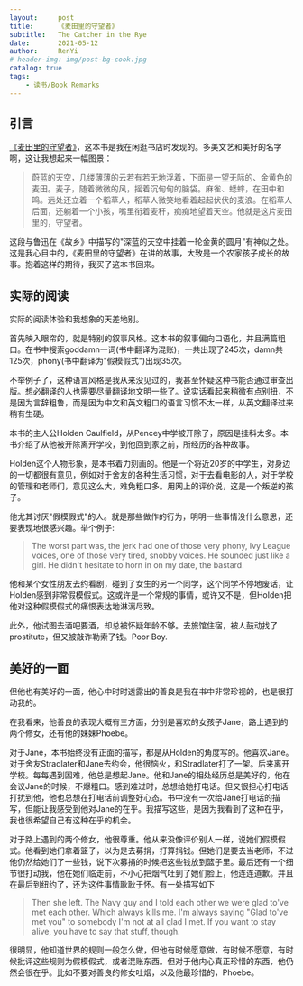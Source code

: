 ```yaml
---
layout:     post
title:      《麦田里的守望者》
subtitle:   The Catcher in the Rye
date:       2021-05-12
author:     RenYi
# header-img: img/post-bg-cook.jpg
catalog: true
tags:
    - 读书/Book Remarks
---
```


## 引言

[《麦田里的守望者》](https://www.uzickagimnazija.edu.rs/files/Catcher%20in%20the%20Rye.pdf)，这本书是我在闲逛书店时发现的。多美文艺和美好的名字啊，这让我想起来一幅图景：

> 蔚蓝的天空，几缕薄薄的云若有若无地浮着，下面是一望无际的、金黄色的麦田。麦子，随着微微的风，摇着沉甸甸的脑袋。麻雀、蟋蟀，在田中和鸣。远处还立着一个稻草人，稻草人微笑地看着起起伏伏的麦浪。在稻草人后面，还躺着一个小孩，嘴里衔着麦秆，痴痴地望着天空。他就是这片麦田里的，守望者。

这段与鲁迅在《故乡》中描写的"深蓝的天空中挂着一轮金黄的圆月"有神似之处。这是我心目中的，《麦田里的守望者》在讲的故事，大致是一个农家孩子成长的故事。抱着这样的期待，我买了这本书回来。



## 实际的阅读

实际的阅读体验和我想象的天差地别。



首先映入眼帘的，就是特别的叙事风格。这本书的叙事偏向口语化，并且满篇粗口。在书中搜索goddamn一词(书中翻译为混账)，一共出现了245次，damn共125次，phony(书中翻译为"假模假式")出现35次。

不举例子了，这种语言风格是我从来没见过的，我甚至怀疑这种书能否通过审查出版。想必翻译的人也需要尽量翻译地文明一些了。说实话看起来稍微有点别扭，不是因为言辞粗鲁，而是因为中文和英文粗口的语言习惯不太一样，从英文翻译过来稍有生硬。

本书的主人公Holden Caulfield，从Pencey中学被开除了，原因是挂科太多。本书介绍了从他被开除离开学校，到他回到家之前，所经历的各种故事。

Holden这个人物形象，是本书着力刻画的。他是一个将近20岁的中学生，对身边的一切都很有意见，例如对于舍友的各种生活习惯，对于去看电影的人，对于学校的管理和老师们，意见这么大，难免粗口多。用网上的评价说，这是一个叛逆的孩子。

他尤其讨厌"假模假式"的人。就是那些做作的行为，明明一些事情没什么意思，还要表现地很感兴趣。举个例子:

> The worst part was,  the jerk had one of those very phony, Ivy League voices, one of those very tired, snobby  voices. He sounded just like a girl. He didn't hesitate to horn in on my date, the bastard.

他和某个女性朋友去约看剧，碰到了女生的另一个同学，这个同学不停地废话，让Holden感到非常假模假式。这或许是一个常规的事情，或许又不是，但Holden把他对这种假模假式的痛恨表达地淋漓尽致。

此外，他试图去酒吧要酒，却总被怀疑年龄不够。去旅馆住宿，被人鼓动找了prostitute，但又被敲诈勒索了钱。Poor Boy.



## 美好的一面

但他也有美好的一面，他心中时时透露出的善良是我在书中非常珍视的，也是很打动我的。

在我看来，他善良的表现大概有三方面，分别是喜欢的女孩子Jane，路上遇到的两个修女，还有他的妹妹Phoebe。

对于Jane，本书始终没有正面的描写，都是从Holden的角度写的。他喜欢Jane。对于舍友Stradlater和Jane去约会，他很恼火，和Stradlater打了一架。后来离开学校。每每遇到困难，他总是想起Jane。他和Jane的相处经历总是美好的，他在会议Jane的时候，不爆粗口。感到难过时，总想给她打电话。但又很担心打电话打扰到他，他也总想在打电话前调整好心态。书中没有一次给Jane打电话的描写，但能让我感受到他对Jane的在乎。我描写这些，是因为我看到了这种在乎，我也很希望自己有这种在乎的机会。

对于路上遇到的两个修女，他很尊重。他从来没像评价别人一样，说她们假模假式。他看到她们拿着篮子，以为是去募捐，打算捐钱。但她们是要去当老师，不过他仍然给她们了一些钱，说下次募捐的时候把这些钱放到篮子里。最后还有一个细节很打动我，他在她们临走前，不小心把烟气吐到了她们脸上，他连连道歉。并且在最后到纽约了，还为这件事情耿耿于怀。有一处描写如下

> Then she left. The Navy guy and I told each other we were glad to've met each  other. Which always kills me. I'm always saying "Glad to've met you" to somebody I'm  not at all glad I met. If you want to stay alive, you have to say that stuff, though. 

很明显，他知道世界的规则一般怎么做，但他有时候愿意做，有时候不愿意，有时候批评这些规则为假模假式，或者混账东西。但对于他内心真正珍惜的东西，他仍然会很在乎。比如不要对善良的修女吐烟，以及他最珍惜的，Phoebe。

